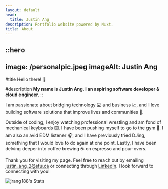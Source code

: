 ```yaml
---
layout: default
head:
  title: Justin Ang
description: Portfolio website powered by Nuxt.
title: About
---
```


::hero
---
image: /personalpic.jpeg
imageAlt: Justin Ang
---
#title
Hello there! 👋

#description
**My name is Justin Ang. I an aspiring software developer & cloud engineer.**
::

I am passionate about bridging technology 💻 and business 📈, and I love building software solutions that improve lives and communities 🚀.

Outside of coding, I enjoy watching professional wrestling and am fond of mechanical keyboards ⌨️. I have been pushing myself to go to the gym 💪. I am also an avid EDM listener 🎧, and I have previously tried DJing, something that I would love to do again at one point. Lastly, I have been delving deeper into coffee brewing ☕ on espresso and pour-overs.

Thank you for visiting my page. Feel free to reach out by emailing <justin_ang_2@sfu.ca> or connecting through [LinkedIn](https://www.linkedin.com/in/jrang188/). I look forward to connecting with you!

![jrang188's Stats](https://github-readme-stats.vercel.app/api?username=jrang188\&theme=tokyonight\&show_icons=true\&hide_border=true\&count_private=true)
